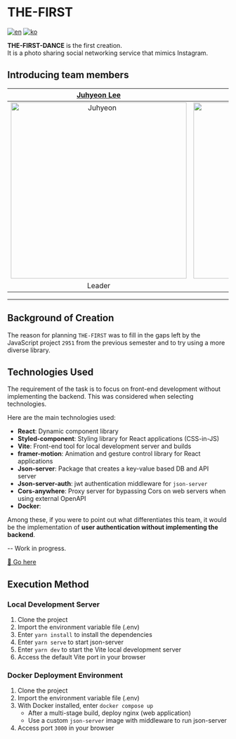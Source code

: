 # THE-FIRST

[![en](https://img.shields.io/badge/lang-en-red.svg)](https://github.com/THE-FIRST-DANCE/the-first/blob/master/README.md)
[![ko](https://img.shields.io/badge/lang-ko-blue.svg)](https://github.com/THE-FIRST-DANCE/the-first/blob/master/README.ko.md)

**THE-FIRST-DANCE** is the first creation.  
It is a photo sharing social networking service that mimics Instagram.

## Introducing team members
|[Juhyeon Lee](https://github.com/juhyeonni)|[Jihun Kim](https://github.com/hetame1)|[Jaeil Lee](https://github.com/cheiru94)|[Youngjin An](https://github.com/0gene68)|
|:--------------------------------------------------------------------------------------: | :--------------------------------------------------------------------------------------: | :--------------------------------------------------------------------------------------: | :-------------------------------------------------------------------------------------: |
| <img src="https://github.com/juhyeonni.png" width=400px alt="Juhyeon"/> | <img src="https://github.com/hetame1.png" width=400px alt="Jihun"/> | <img src="https://github.com/cheiru94.png" width=400px alt="Jaeil"> | <img src="https://github.com/0gene68.png" width=400px alt="Youngjin"/> | 
|Leader|Frontend|Frontend|Frontend|

---


## Background of Creation

The reason for planning `THE-FIRST` was to fill in the gaps left by the JavaScript project `2951` from the previous semester and to try using a more diverse library.

## Technologies Used

The requirement of the task is to focus on front-end development without implementing the backend.
This was considered when selecting technologies.

Here are the main technologies used:

- **React**: Dynamic component library
- **Styled-component**: Styling library for React applications (CSS-in-JS)
- **Vite**: Front-end tool for local development server and builds
- **framer-motion**: Animation and gesture control library for React applications
- **Json-server**: Package that creates a key-value based DB and API server
- **Json-server-auth**: jwt authentication middleware for `json-server`
- **Cors-anywhere**: Proxy server for bypassing Cors on web servers when using external OpenAPI
- **Docker**:

Among these, if you were to point out what differentiates this team, it would be the implementation of **user authentication without implementing the backend**.

-- Work in progress.

[👏 Go here](http://home.juhyeonni.co.kr:4000)

## Execution Method

### Local Development Server

1. Clone the project
2. Import the environment variable file (.env)
3. Enter `yarn install` to install the dependencies
4. Enter `yarn serve` to start json-server
5. Enter `yarn dev` to start the Vite local development server
6. Access the default Vite port in your browser

### Docker Deployment Environment

1. Clone the project
2. Import the environment variable file (.env)
3. With Docker installed, enter `docker compose up`
   - After a multi-stage build, deploy nginx (web application)
   - Use a custom `json-server` image with middleware to run json-server
4. Access port `3000` in your browser
